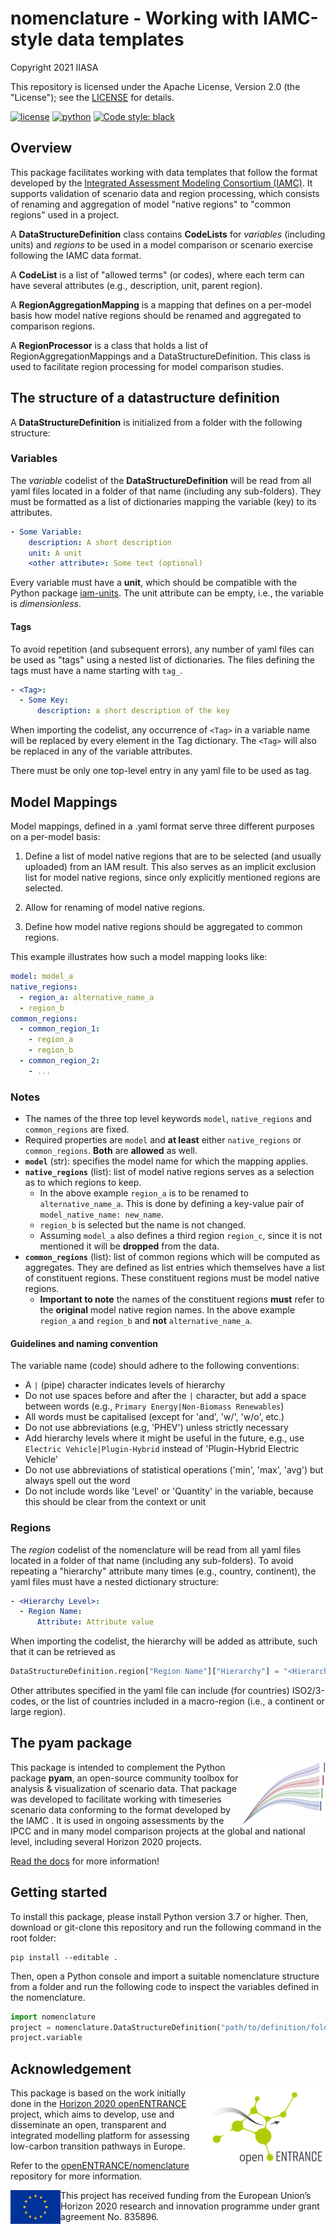 # nomenclature - Working with IAMC-style data templates

Copyright 2021 IIASA

This repository is licensed under the Apache License, Version 2.0 (the "License"); see
the [LICENSE](LICENSE) for details.

[![license](https://img.shields.io/badge/License-Apache%202.0-black)](https://github.com/IAMconsortium/nomenclature/blob/main/LICENSE)
[![python](https://img.shields.io/badge/python-3.7_|_3.8_|_3.9-blue?logo=python&logoColor=white)](https://github.com/IAMconsortium/nomenclature)
[![Code style:
black](https://img.shields.io/badge/code%20style-black-000000.svg)](https://github.com/psf/black)

## Overview

This package facilitates working with data templates that follow the format developed by
the [Integrated Assessment Modeling Consortium (IAMC)](https://www.iamconsortium.org).
It supports validation of scenario data and region processing, which consists of
renaming and aggregation of model "native regions" to "common regions" used in a
project.

A **DataStructureDefinition** class contains **CodeLists** for *variables* (including
units) and *regions* to be used in a model comparison or scenario exercise following the
IAMC data format.

A **CodeList** is a list of "allowed terms" (or codes), where each term can have several
attributes (e.g., description, unit, parent region).

A **RegionAggregationMapping** is a mapping that defines on a per-model basis how model
native regions should be renamed and aggregated to comparison regions.

A **RegionProcessor** is a class that holds a list of RegionAggregationMappings and a
DataStructureDefinition. This class is used to facilitate region processing for model
comparison studies.

## The structure of a datastructure definition

A **DataStructureDefinition** is initialized from a folder with the following structure:

### Variables

The *variable* codelist of the **DataStructureDefinition** will be read from all yaml
files located  in a folder of that name (including any sub-folders). They must be
formatted as a list of dictionaries mapping the variable (key) to its attributes.

```yaml
- Some Variable:
    description: A short description
    unit: A unit
    <other attribute>: Some text (optional)
```

Every variable must have a **unit**, which should be compatible with the Python package
[iam-units](https://github.com/iamconsortium/units). The unit attribute can be empty,
i.e., the variable is *dimensionless*.

#### Tags

To avoid repetition (and subsequent errors), any number of yaml files can be used as
"tags" using a nested list of dictionaries. The files defining the tags must have a name
starting with `tag_`.

```yaml
- <Tag>:
  - Some Key:
      description: a short description of the key
```

When importing the codelist, any occurrence of `<Tag>` in a variable name will be
replaced by every element in the Tag dictionary. The `<Tag>` will also be replaced in
any of the variable attributes.

There must be only one top-level entry in any yaml file to be used as tag.

## Model Mappings

Model mappings, defined in a .yaml format serve three different purposes on a per-model
basis:

1. Define a list of model native regions that are to be selected (and usually uploaded)
   from an IAM result. This also serves as an implicit exclusion list for model native
   regions, since only explicitly mentioned regions are selected.

2. Allow for renaming of model native regions.

3. Define how model native regions should be aggregated to common regions.

This example illustrates how such a model mapping looks like:

```yaml
model: model_a
native_regions:
  - region_a: alternative_name_a
  - region_b
common_regions:
  - common_region_1:
    - region_a
    - region_b
  - common_region_2:
    - ...
```

### Notes

* The names of the three top level keywords `model`, `native_regions` and
  `common_regions` are fixed.
* Required properties are `model` and **at least** either `native_regions` or
  `common_regions`. **Both** are **allowed** as well.
* **`model`** (str): specifies the model name for which the mapping applies.
* **`native_regions`** (list): list of model native regions serves as a selection as to
  which regions to keep.
  * In the above example `region_a` is to be renamed to `alternative_name_a`. This is
    done by defining a key-value pair of `model_native_name: new_name`.
  * `region_b` is selected but the name is not changed.
  * Assuming `model_a` also defines a third region `region_c`, since it is not mentioned
    it will be **dropped** from the data.
* **`common_regions`** (list): list of common regions which will be computed as
  aggregates. They are defined as list entries which themselves have a list of
  constituent regions. These constituent regions must be model native regions.
  * **Important to note** the names of the constituent regions **must** refer to the
    **original** model native region names. In the above example `region_a` and
    `region_b` and **not** `alternative_name_a`.

#### Guidelines and naming convention

The variable name (code) should adhere to the following conventions:

- A `|` (pipe) character indicates levels of hierarchy
- Do not use spaces before and after the `|` character, but add a space between words
  (e.g., `Primary Energy|Non-Biomass Renewables`)
- All words must be capitalised (except for 'and', 'w/', 'w/o', etc.)
- Do not use abbreviations (e.g, 'PHEV') unless strictly necessary
- Add hierarchy levels where it might be useful in the future, e.g., use `Electric
  Vehicle|Plugin-Hybrid` instead of 'Plugin-Hybrid Electric Vehicle'
- Do not use abbreviations of statistical operations ('min', 'max', 'avg') but always
  spell out the word
- Do not include words like 'Level' or 'Quantity' in the variable, because this should
  be clear from the context or unit

### Regions

The *region* codelist of the nomenclature will be read from all yaml files located in a
folder of that name (including any sub-folders). To avoid repeating a "hierarchy"
attribute many times (e.g., country, continent), the yaml files must have a nested
dictionary structure:

```yaml
- <Hierarchy Level>:
  - Region Name:
      Attribute: Attribute value
```

When importing the codelist, the hierarchy will be added as attribute, such that it can
be retrieved as

```python
DataStructureDefinition.region["Region Name"]["Hierarchy"] = "<Hierarchy Level>"
```

Other attributes specified in the yaml file can include (for countries) ISO2/3-codes, or
the list of countries included in a macro-region (i.e., a continent or large region).

## The pyam package

<img src="https://github.com/IAMconsortium/pyam/blob/main/doc/logos/pyam-logo.png
" width="133" height="100" align="right" alt="pyam
logo" />

This package is intended to complement the Python package **pyam**, an open-source
community toolbox for analysis & visualization of scenario data. That package was
developed to facilitate working with timeseries scenario data conforming to the format
developed by the IAMC . It is used in ongoing assessments by the IPCC and in many model
comparison projects at the global and national level, including several Horizon 2020
projects.

[Read the docs](https://pyam-iamc.readthedocs.io) for more information!

## Getting started

To install this package, please install Python version 3.7 or higher. Then, download or
git-clone this repository and run the following command in the root folder:

```
pip install --editable .
```

Then, open a Python console and import a suitable nomenclature structure from a folder
and run the following code to inspect the variables defined in the nomenclature.

```python
import nomenclature
project = nomenclature.DataStructureDefinition("path/to/definition/folder")
project.variable
```

## Acknowledgement

<img src="./doc/source/_static/open_entrance-logo.png" width="202" height="129" align="right"
alt="openENTRANCE logo" />

This package is based on the work initially done in the [Horizon 2020
openENTRANCE](https://openentrance.eu) project, which aims to  develop, use and
disseminate an open, transparent and integrated  modelling platform for assessing
low-carbon transition pathways in Europe.

Refer to the [openENTRANCE/nomenclature](https://github.com/openENTRANCE/nomenclature)
repository for more information.

<img src="./doc/source/_static/EU-logo-300x201.jpg" width="80" height="54" align="left" alt="EU
logo" /> This project has received funding from the European Union’s Horizon 2020
research and innovation programme under grant agreement No. 835896.
